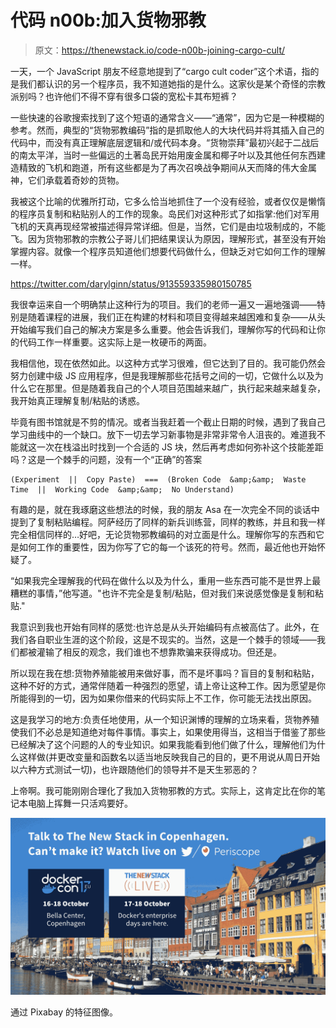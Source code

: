 # 代码 n00b:加入货物邪教

> 原文：<https://thenewstack.io/code-n00b-joining-cargo-cult/>

一天，一个 JavaScript 朋友不经意地提到了“cargo cult coder”这个术语，指的是我们都认识的另一个程序员，我不知道她指的是什么。这家伙是某个奇怪的宗教派别吗？也许他们不得不穿有很多口袋的宽松卡其布短裤？

一些快速的谷歌搜索找到了这个短语的通常含义——“通常”，因为它是一种模糊的参考。然而，典型的“货物邪教编码”指的是抓取他人的大块代码并将其插入自己的代码中，而没有真正理解底层逻辑和/或代码本身。“货物崇拜”最初兴起于二战后的南太平洋，当时一些偏远的土著岛民开始用废金属和椰子叶以及其他任何东西建造精致的飞机和跑道，所有这些都是为了再次召唤战争期间从天而降的伟大金属神，它们承载着奇妙的货物。

我被这个比喻的优雅所打动，它多么恰当地抓住了一个没有经验，或者仅仅是懒惰的程序员复制和粘贴别人的工作的现象。岛民们对这种形式了如指掌:他们对军用飞机的天真再现经常被描述得异常详细。但是，当然，它们是由垃圾制成的，不能飞。因为货物邪教的宗教公子哥儿们把结果误认为原因，理解形式，甚至没有开始掌握内容。就像一个程序员知道他们想要代码做什么，但缺乏对它如何工作的理解一样。

https://twitter.com/darylginn/status/913559335980150785

我很幸运来自一个明确禁止这种行为的项目。我们的老师一遍又一遍地强调——特别是随着课程的进展，我们正在构建的材料和项目变得越来越困难和复杂——从头开始编写我们自己的解决方案是多么重要。他会告诉我们，理解你写的代码和让你的代码工作一样重要。这实际上是一枚硬币的两面。

我相信他，现在依然如此。以这种方式学习很难，但它达到了目的。我可能仍然会努力创建中级 JS 应用程序，但是我理解那些花括号之间的一切，它做什么以及为什么它在那里。但是随着我自己的个人项目范围越来越广，执行起来越来越复杂，我开始真正理解复制/粘贴的诱惑。

毕竟有图书馆就是不剪的情况。或者当我赶着一个截止日期的时候，遇到了我自己学习曲线中的一个缺口。放下一切去学习新事物是非常非常令人沮丧的。难道我不能就这一次在栈溢出时找到一个合适的 JS 块，然后再考虑如何弥补这个技能差距吗？这是一个棘手的问题，没有一个“正确”的答案

```
(Experiment  ||  Copy Paste)  ===  (Broken Code  &amp;&amp;  Waste Time  ||  Working Code  &amp;&amp;  No Understand)

```

有趣的是，就在我琢磨这些想法的时候，我的朋友 Asa 在一次完全不同的谈话中提到了复制粘贴编程。阿萨经历了同样的新兵训练营，同样的教练，并且和我一样完全相信同样的…好吧，无论货物邪教编码的对立面是什么。理解你写的东西和它是如何工作的重要性，因为你写了它的每一个该死的符号。然而，最近他也开始怀疑了。

“如果我完全理解我的代码在做什么以及为什么，重用一些东西可能不是世界上最糟糕的事情，”他写道。"也许不完全是复制/粘贴，但对我们来说感觉像是复制和粘贴."

我意识到我也开始有同样的感觉:也许总是从头开始编码有点被高估了。此外，在我们各自职业生涯的这个阶段，这是不现实的。当然，这是一个棘手的领域——我们都被灌输了相反的观念，我们谁也不想靠欺骗来获得成功。但还是。

所以现在我在想:货物养殖能被用来做好事，而不是坏事吗？盲目的复制和粘贴，这种不好的方式，通常伴随着一种强烈的愿望，请上帝让这种工作。因为愿望是你所能得到的一切，因为如果你借来的代码实际上不工作，你可能无法找出原因。

这是我学习的地方:负责任地使用，从一个知识渊博的理解的立场来看，货物养殖使我们不必总是知道绝对每件事情。事实上，如果使用得当，这相当于借鉴了那些已经解决了这个问题的人的专业知识。如果我能看到他们做了什么，理解他们为什么这样做(并更改变量和函数名以适当地反映我自己的目的，更不用说从周日开始以六种方式测试一切)，也许跟随他们的领导并不是天生邪恶的？

上帝啊。我可能刚刚合理化了我加入货物邪教的方式。实际上，这肯定比在你的笔记本电脑上挥舞一只活鸡要好。

![](img/fe51767ed4b7d2d2b6b0e7e11f0e8c3e.png)

通过 Pixabay 的特征图像。

<svg xmlns:xlink="http://www.w3.org/1999/xlink" viewBox="0 0 68 31" version="1.1"><title>Group</title> <desc>Created with Sketch.</desc></svg>